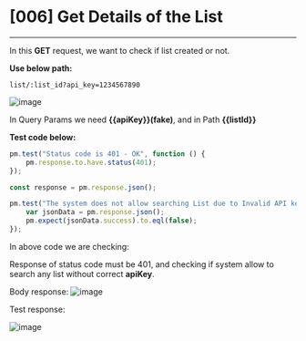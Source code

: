 # [006] Get Details of the List
___

In this __GET__ request, we want to check if list created or not.

__Use below path:__
```
list/:list_id?api_key=1234567890
```
![image](https://user-images.githubusercontent.com/122685448/231305817-cf397ea7-acb2-4101-82b8-5cfbd39e7c16.png)

In Query Params we need __{{apiKey}}(fake)__, and in Path __{{listId}}__

__Test code below:__
```js {.line-numbers}
pm.test("Status code is 401 - OK", function () {
    pm.response.to.have.status(401);
});

const response = pm.response.json();

pm.test("The system does not allow searching List due to Invalid API key", function () {
    var jsonData = pm.response.json();
    pm.expect(jsonData.success).to.eql(false);
});
```

In above code we are checking:

Response of status code must be 401, and checking if system allow to search any list without correct __apiKey__.

Body response:
![image](https://user-images.githubusercontent.com/122685448/231305827-b5f0fb4d-5ac4-4c62-b3b9-54a030dbe4ad.png)

Test response:
 
![image](https://user-images.githubusercontent.com/122685448/231305835-06c7c927-7c43-437e-80bd-ba08cecb973b.png)
